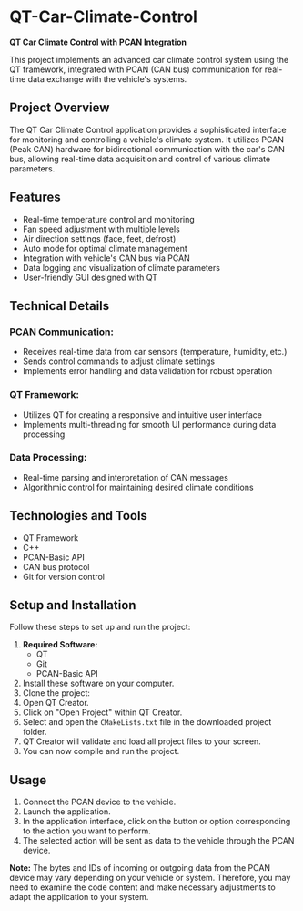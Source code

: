 # QT-Car-Climate-Control
**QT Car Climate Control with PCAN Integration**

This project implements an advanced car climate control system using the QT framework, integrated with PCAN (CAN bus) communication for real-time data exchange with the vehicle's systems.

## Project Overview
The QT Car Climate Control application provides a sophisticated interface for monitoring and controlling a vehicle's climate system. It utilizes PCAN (Peak CAN) hardware for bidirectional communication with the car's CAN bus, allowing real-time data acquisition and control of various climate parameters.

## Features
- Real-time temperature control and monitoring  
- Fan speed adjustment with multiple levels  
- Air direction settings (face, feet, defrost)  
- Auto mode for optimal climate management  
- Integration with vehicle's CAN bus via PCAN  
- Data logging and visualization of climate parameters  
- User-friendly GUI designed with QT

## Technical Details

### PCAN Communication:
- Receives real-time data from car sensors (temperature, humidity, etc.)
- Sends control commands to adjust climate settings
- Implements error handling and data validation for robust operation

### QT Framework:
- Utilizes QT for creating a responsive and intuitive user interface
- Implements multi-threading for smooth UI performance during data processing

### Data Processing:
- Real-time parsing and interpretation of CAN messages
- Algorithmic control for maintaining desired climate conditions

## Technologies and Tools
- QT Framework
- C++
- PCAN-Basic API
- CAN bus protocol
- Git for version control

## Setup and Installation
Follow these steps to set up and run the project:

1. **Required Software:**
   - QT
   - Git
   - PCAN-Basic API
2. Install these software on your computer.
3. Clone the project:
4. Open QT Creator.
5. Click on "Open Project" within QT Creator.
6. Select and open the `CMakeLists.txt` file in the downloaded project folder.
7. QT Creator will validate and load all project files to your screen.
8. You can now compile and run the project.

## Usage
1. Connect the PCAN device to the vehicle.
2. Launch the application.
3. In the application interface, click on the button or option corresponding to the action you want to perform.
4. The selected action will be sent as data to the vehicle through the PCAN device.

**Note:** The bytes and IDs of incoming or outgoing data from the PCAN device may vary depending on your vehicle or system. Therefore, you may need to examine the code content and make necessary adjustments to adapt the application to your system.
